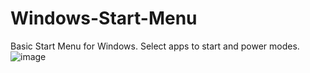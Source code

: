 # Windows-Start-Menu
Basic Start Menu for Windows. Select apps to start and power modes.
![image](https://github.com/user-attachments/assets/00f0306e-401d-440c-866d-33f9e23e4f03)
